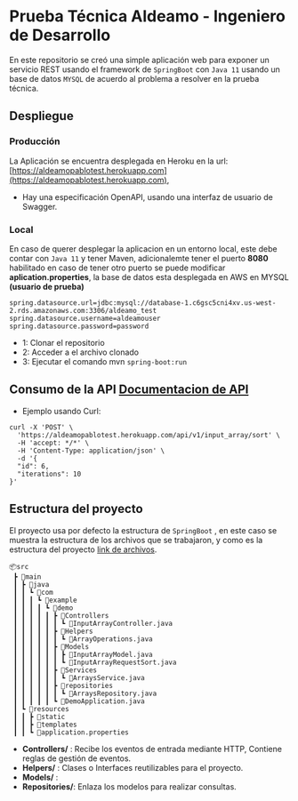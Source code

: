 # Prueba Técnica Aldeamo - Ingeniero de Desarrollo
En este repositorio se creó una simple aplicación web para exponer un servicio REST usando el framework de `SpringBoot` con `Java 11` usando un base de datos `MYSQL` de acuerdo al problema a resolver en la prueba técnica.

## Despliegue

### Producción
La Aplicación se encuentra desplegada en Heroku en la url: [https://aldeamopablotest.herokuapp.com](https://aldeamopablotest.herokuapp.com), 
* Hay una especificación OpenAPI, usando una interfaz de usuario de Swagger.

### Local
En caso de querer desplegar la aplicacion en un entorno local, este debe contar con `Java 11` y tener Maven, adicionalemte tener el puerto **8080** habilitado en caso de tener otro puerto se puede modificar **aplication.properties**, la base de datos esta desplegada en AWS en MYSQL **(usuario de prueba)**

```
spring.datasource.url=jdbc:mysql://database-1.c6gsc5cni4xv.us-west-2.rds.amazonaws.com:3306/aldeamo_test
spring.datasource.username=aldeamouser
spring.datasource.password=password
```
* 1: Clonar el repositorio
* 2: Acceder a el archivo clonado
* 3: Ejecutar el comando mvn `spring-boot:run`


## Consumo de la API [Documentacion de API](https://aldeamopablotest.herokuapp.com/swagger-ui/index.html#)

* Ejemplo usando Curl:
``` 
curl -X 'POST' \
  'https://aldeamopablotest.herokuapp.com/api/v1/input_array/sort' \
  -H 'accept: */*' \
  -H 'Content-Type: application/json' \
  -d '{
  "id": 6,
  "iterations": 10
}'
``` 

## Estructura del proyecto
El proyecto usa por defecto  la estructura de `SpringBoot` , en este caso se muestra la estructura de los archivos que se trabajaron, y como es la estructura del proyecto [link de archivos](https://github.com/AndresCode11/AldeamoSubmissionTest/tree/main/src/main/java/com/example/demo).
``` 
📦src
 ┣ 📂main
 ┃ ┣ 📂java
 ┃ ┃ ┗ 📂com
 ┃ ┃ ┃ ┗ 📂example
 ┃ ┃ ┃ ┃ ┗ 📂demo
 ┃ ┃ ┃ ┃ ┃ ┣ 📂Controllers
 ┃ ┃ ┃ ┃ ┃ ┃ ┗ 📜InputArrayController.java
 ┃ ┃ ┃ ┃ ┃ ┣ 📂Helpers
 ┃ ┃ ┃ ┃ ┃ ┃ ┗ 📜ArrayOperations.java
 ┃ ┃ ┃ ┃ ┃ ┣ 📂Models
 ┃ ┃ ┃ ┃ ┃ ┃ ┣ 📜InputArrayModel.java
 ┃ ┃ ┃ ┃ ┃ ┃ ┗ 📜InputArrayRequestSort.java
 ┃ ┃ ┃ ┃ ┃ ┣ 📂Services
 ┃ ┃ ┃ ┃ ┃ ┃ ┗ 📜ArraysService.java
 ┃ ┃ ┃ ┃ ┃ ┣ 📂repositories
 ┃ ┃ ┃ ┃ ┃ ┃ ┗ 📜ArraysRepository.java
 ┃ ┃ ┃ ┃ ┃ ┗ 📜DemoApplication.java
 ┃ ┗ 📂resources
 ┃ ┃ ┣ 📂static
 ┃ ┃ ┣ 📂templates
 ┃ ┃ ┗ 📜application.properties
```

* **Controllers/** : Recibe los eventos de entrada mediante HTTP, Contiene reglas de gestión de eventos.
* **Helpers/** : Clases o Interfaces reutilizables para el proyecto.
* **Models/** :
* **Repositories/**: Enlaza los modelos para realizar consultas.
